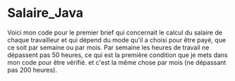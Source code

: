 # Salaire_Java
Voici mon code pour le premier brief qui concernait le calcul du salaire de chaque travailleur et qui dépend du mode qu'il a choisi pour être payé, que ce soit par semaine ou par mois. Par semaine les heures de travail ne dépassent pas 50 heures, ce qui est la première condition que je mets dans mon code pour être vérifié. et c'est la même chose par mois (ne dépassant pas 200 heures).
